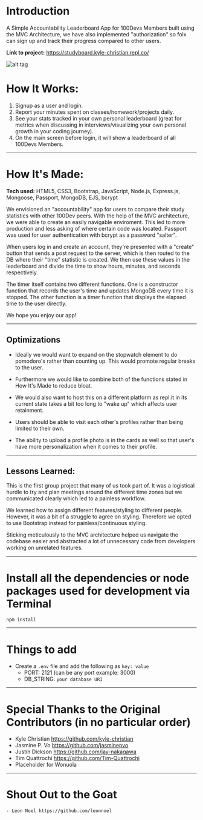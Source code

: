 # Introduction

A Simple Accountability Leaderboard App for 100Devs Members built using the MVC Architecture, we have also implemented "authorization" so folx can sign up and track their progress compared to other users.

**Link to project:** https://studyboard.kyle-christian.repl.co/

![alt tag](assets/studyboard.gif)

# How It Works:

1. Signup as a user and login.
2. Report your minutes spent on classes/homework/projects daily.
3. See your stats tracked in your own personal leaderboard (great for metrics when discussing in interviews/visualizing your own personal growth in your coding journey).
4. On the main screen before login, it will show a leaderboard of all 100Devs Members.

---

# How It's Made:

**Tech used:** HTML5, CSS3, Bootstrap, JavaScript, Node.js, Express.js, Mongoose, Passport, MongoDB, EJS, bcrypt

We envisioned an "accountability" app for users to compare their study statistics with other 100Dev peers. With the help of the MVC architecture, we were able to create an easily navigable enviroment. This led to more production and less asking of where certain code was located. Passport was used for user authentication with bcrypt as a password "salter". 

When users log in and create an account, they're presented with a "create" button that sends a post request to the server, which is then routed to the DB where their "time" statistic is created. We then use these values in the leaderboard and divide the time to show hours, minutes, and seconds respectively. 

The timer itself contains two different functions. One is a constructor function that records the user's time and updates MongoDB every time it is stopped. The other function is a timer function that displays the elapsed time to the user directly.

We hope you enjoy our app!

---

## Optimizations

- Ideally we would want to expand on the stopwatch element to do pomodoro's rather than counting up. This would promote regular breaks to the user.

- Furthermore we would like to combine both of the functions stated in How It's Made to reduce bloat.

- We would also want to host this on a different platform as repl.it in its current state takes a bit too long to "wake up" which affects user retainment.

- Users should be able to visit each other's profiles rather than being limited to their own.

- The ability to upload a profile photo is in the cards as well so that user's have more personalization when it comes to their profile.

---

## Lessons Learned:

This is the first group project that many of us took part of. It was a logistical hurdle to try and plan meetings around the different time zones but we communicated clearly which led to a painless workflow. 

We learned how to assign different features/styling to different people. However, it was a bit of a struggle to agree on styling. Therefore we opted to use Bootstrap instead for painless/continuous styling.

Sticking meticulously to the MVC architecture helped us navigate the codebase easier and abstracted a lot of unnecessary code from developers working on unrelated features.

---

# Install all the dependencies or node packages used for development via Terminal

`npm install` 

---

# Things to add

- Create a `.env` file and add the following as `key: value` 
  - PORT: 2121 (can be any port example: 3000) 
  - DB_STRING: `your database URI` 

---

# Special Thanks to the Original Contributors (in no particular order)
  
  - Kyle Christian https://github.com/kyle-christian
  - Jasmine P. Vo https://github.com/jasminepvo
  - Justin Dickson https://github.com/jay-nakagawa
  - Tim Quattrochi https://github.com/Tim-Quattrochi
  - Placeholder for Wonuola
  
  ---
  # Shout Out to the Goat
  
    - Leon Noel https://github.com/leonnoel

